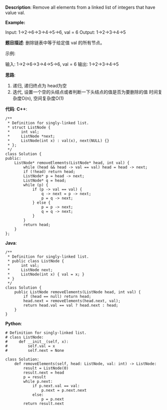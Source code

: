 __Description__:
Remove all elements from a linked list of integers that have value val.

**Example:**

Input:  1->2->6->3->4->5->6, val = 6
Output: 1->2->3->4->5

__题目描述__:
删除链表中等于给定值 val 的所有节点。

示例:

输入: 1->2->6->3->4->5->6, val = 6
输出: 1->2->3->4->5

__思路__:
1. 递归, 递归终点为 head为空
2. 迭代, 设置一个空的头结点或者判断一下头结点的值是否为要删除的值
时间复杂度O(n), 空间复杂度O(1)

__代码__:
__C++__:
```
/**
 * Definition for singly-linked list.
 * struct ListNode {
 *     int val;
 *     ListNode *next;
 *     ListNode(int x) : val(x), next(NULL) {}
 * };
 */
class Solution {
public:
    ListNode* removeElements(ListNode* head, int val) {
        while (head && head -> val == val) head = head -> next;
        if (!head) return head;
        ListNode* p = head -> next;
        ListNode* q = head;
        while (p) {
            if (p -> val == val) {
                q -> next = p -> next;
                p = q -> next;
            } else {
                p = p -> next;
                q = q -> next;
            }
        }
        return head;
    }
};
```

__Java__:
```
/**
 * Definition for singly-linked list.
 * public class ListNode {
 *     int val;
 *     ListNode next;
 *     ListNode(int x) { val = x; }
 * }
 */
class Solution {
    public ListNode removeElements(ListNode head, int val) {
        if (head == null) return head;
        head.next = removeElements(head.next, val);
        return head.val == val ? head.next : head;
    }
}
```

__Python__:
```
# Definition for singly-linked list.
# class ListNode:
#     def __init__(self, x):
#         self.val = x
#         self.next = None

class Solution:
    def removeElements(self, head: ListNode, val: int) -> ListNode:
        result = ListNode(0)
        result.next = head
        p = result
        while p.next:
            if p.next.val == val:
                p.next = p.next.next
            else:
                p = p.next
        return result.next
```
